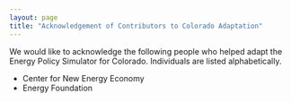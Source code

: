 ```yaml
---
layout: page
title: "Acknowledgement of Contributors to Colorado Adaptation"
---
```


We would like to acknowledge the following people who helped adapt the Energy Policy Simulator for Colorado.  Individuals are listed alphabetically.

* Center for New Energy Economy
* Energy Foundation

